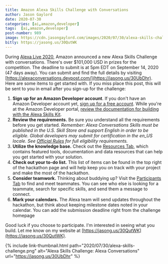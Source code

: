 ```yaml
---
title: Amazon Alexa Skills Challenge with Conversations
author: Jason Gaylord
date: 2020-07-30
categories: [ai,amazon,developer]
tags:  [ai,amazon,developer]
post-number: 989
image: https://cdn.jasongaylord.com/images/2020/07/30/alexa-skills-challenge.png
bitly: https://jasong.us/30QutWK
---
```


During [Alexa Live 2020](https://jasong.us/3h1o9lw), Amazon announced a new Alexa Skills Challenge with conversations. There's over $101,000 USD in prizes for the competition. The deadline to submit is at 5pm EDT on September 14, 2020 (47 days away). You can submit and find the full details by visiting [https://alexaconversations.devpost.com/](https://jasong.us/30UbDhr). Here are some items to get started with. If you miss place this post, this will be sent to you in email after you sign-up for the challenge:

1. **Sign up for an Amazon Developer account**. If you don't have an Amazon Developer account yet, [sign up for a free account](https://jasong.us/3hJ8g3F). While you're at the Amazon Developer portal, [review the documentation for building with the Alexa Skills Kit](https://jasong.us/3f8IHaC).
2. **Review the requirements.**  Be sure you understand all the requirements before you get started. _Remember: Alexa Conversations Skills must be published in the U.S. Skill Store and support English in order to be eligible. Global developers may submit for certification in the en\_US locale. See [Official Rules](https://jasong.us/39xNlxK) for full eligibility requirements._
3. **Utilize the knowledge base.** Check out the [Resources Tab](https://jasong.us/30QBNBI), which contains featured tools, documentation and data resources that can help you get started with your solution.
4. **Check out your to-do list.** This list of items can be found in the top right of the hackathon page and will help keep you on track with your project and make the most of the hackathon.
5. **Consider teamwork.** Thinking about buddying up? Visit the [Participants Tab](https://jasong.us/3jNEc90) to find and meet teammates. You can see who else is looking for a teammate, search for specific skills, and send them a message to connect.
6. **Mark your calendars.** The Alexa team will send updates throughout the hackathon, but think about keeping milestone dates noted in your calendar.  You can add the submission deadline right from the challenge homepage

Good luck if you choose to participate. I'm interested in seeing what you build. Let me know on my website at [https://jasong.us/30QutWK](https://jasong.us/30QutWK).

{% include link-thumbnail.html path="2020/07/30/alexa-skills-challenge.png" alt="Alexa Skills Challenge: Alexa Conversations" url="https://jasong.us/30UbDhr" %}